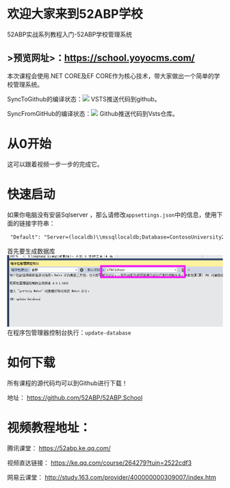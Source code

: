 # 欢迎大家来到52ABP学校 

52ABP实战系列教程入门-52ABP学校管理系统

## >预览网址>：https://school.yoyocms.com/

本次课程会使用.NET CORE及EF CORE作为核心技术，带大家做出一个简单的学校管理系统。

SyncToGithub的编译状态：[<img src="https://52abp.visualstudio.com/_apis/public/build/definitions/ca83ba7d-c1a1-4c51-b7e2-d889c38e3d13/3/badge">](https://52abp.visualstudio.com/_apis/public/build/definitions/ca83ba7d-c1a1-4c51-b7e2-d889c38e3d13/3/badge)
 VSTS推送代码到github。



SyncFromGitHub的编译状态：[<img src="https://52abp.visualstudio.com/_apis/public/build/definitions/ca83ba7d-c1a1-4c51-b7e2-d889c38e3d13/4/badge">](https://52abp.visualstudio.com/_apis/public/build/definitions/ca83ba7d-c1a1-4c51-b7e2-d889c38e3d13/4/badge)
Github推送代码到Vsts仓库。

# 从0开始

这可以跟着视频一步一步的完成它。

# 快速启动

如果你电脑没有安装Sqlserver ，那么请修改`appsettings.json`中的信息，使用下面的链接字符串：
``` xml
 "Default": "Server=(localdb)\\mssqllocaldb;Database=ContosoUniversity2;Trusted_Connection=True;MultipleActiveResultSets=true"
```

首先要生成数据库
![File](docs/file.png)
在程序包管理器控制台执行：`update-database`




# 如何下载

 所有课程的源代码均可以到Github进行下载！

 地址： https://github.com/52ABP/52ABP.School


# 视频教程地址：

腾讯课堂：
https://52abp.ke.qq.com/

视频直达链接：
https://ke.qq.com/course/264279?tuin=2522cdf3

网易云课堂：
http://study.163.com/provider/400000000309007/index.htm


